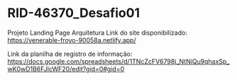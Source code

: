 # RID-46370_Desafio01
Projeto Landing Page Arquitetura Link do site disponibilizado: https://venerable-froyo-90058a.netlify.app/

Link da planilha de registro de informação: https://docs.google.com/spreadsheets/d/1TNcZcFV6798j_NtNiQu9qhaxSp_wK0wD1B6FJlcWF20/edit?gid=0#gid=0
